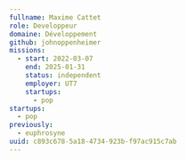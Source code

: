 ```yaml
---
fullname: Maxime Cattet
role: Developpeur
domaine: Développement
github: johnoppenheimer
missions:
  - start: 2022-03-07
    end: 2025-01-31
    status: independent
    employer: UT7
    startups:
      - pop
startups:
  - pop
previously:
  - euphrosyne
uuid: c893c678-5a18-4734-923b-f97ac915c7ab
---
```

